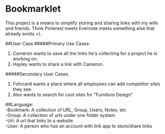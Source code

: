 Bookmarklet
============  
This project is a means to simplify storing and sharing links with my wife and friends.
Think Pinterest meets Evernote meets something else that already exists =).

##User Case
#####Primary Use Cases:  
 1. Cameron wants to save all the links he's collecting
 for a project he is working on.
 2. Hayley wants to share a link with Cameron.

#####Secondary User Cases:
 1. Fohrcard wants a place where all employees can add competitor sites they see.
 2. Alex wants to search for cool sites for "Furniture Design"

##Language:  
-Bookmark: A collection of URL, Group, Users, Notes, etc  
-Group: A collection of urls under one folder system  
-Url: A url that links to a website  
-User: A person who has an account with link app to store/share links  
